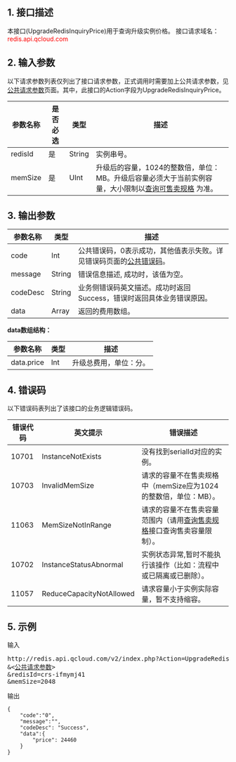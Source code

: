 ## 1. 接口描述
本接口(UpgradeRedisInquiryPrice)用于查询升级实例价格。
接口请求域名：<font style='color:red'>redis.api.qcloud.com </font>



## 2. 输入参数
以下请求参数列表仅列出了接口请求参数，正式调用时需要加上公共请求参数，见<a href='/document/api/239/7200' title='公共请求参数'>公共请求参数</a>页面。其中，此接口的Action字段为UpgradeRedisInquiryPrice。

| 参数名称 | 是否必选  | 类型 | 描述 |
|---------|---------|---------|---------|
| redisId | 是 | String | 实例串号。|
| memSize | 是 | UInt | 升级后的容量，1024的整数倍，单位：MB。升级后容量必须大于当前实例容量，大小限制以[查询可售卖规格](/doc/api/260/4974) 为准。|


## 3. 输出参数
| 参数名称 | 类型 | 描述 |
|---------|---------|---------|
| code | Int | 公共错误码，0表示成功，其他值表示失败。详见错误码页面的<a href='/doc/api/372/%E9%94%99%E8%AF%AF%E7%A0%81#1.E3.80.81.E5.85.AC.E5.85.B1.E9.94.99.E8.AF.AF.E7.A0.81' title='公共错误码'>公共错误码</a>。|
| message | String | 错误信息描述, 成功时，该值为空。 |
| codeDesc | String | 业务侧错误码英文描述。成功时返回Success，错误时返回具体业务错误原因。 |
| data | Array | 返回的费用数组。 |

**data数组结构：**

| 参数名称 | 类型 | 描述 |
|---------|---------|---------|
| data.price | Int | 升级总费用，单位：分。 | 

## 4. 错误码
以下错误码表列出了该接口的业务逻辑错误码。

| 错误代码 | 英文提示 | 错误描述 |
|---------|---------|---------|
|10701|InstanceNotExists|没有找到serialId对应的实例。|
|10703|InvalidMemSize|请求的容量不在售卖规格中（memSize应为1024的整数倍，单位：MB）。|
|11063|MemSizeNotInRange|请求的容量不在售卖容量范围内（请用[查询售卖规格](/doc/api/260/4974)接口查询售卖容量限制）。|
|10702|InstanceStatusAbnormal|实例状态异常,暂时不能执行该操作（比如：流程中或已隔离或已删除）。|
|11057|ReduceCapacityNotAllowed| 请求容量小于实例实际容量，暂不支持缩容。|

## 5. 示例
输入
<pre>
http://redis.api.qcloud.com/v2/index.php?Action=UpgradeRedisInquiryPrice
&<<a href="/document/product/239/7200">公共请求参数</a>>
&redisId=crs-ifmymj41
&memSize=2048
</pre>
输出
```
{
    "code":"0",
    "message":"",
	"codeDesc": "Success",
    "data":{
        "price": 24460
    }
}
```